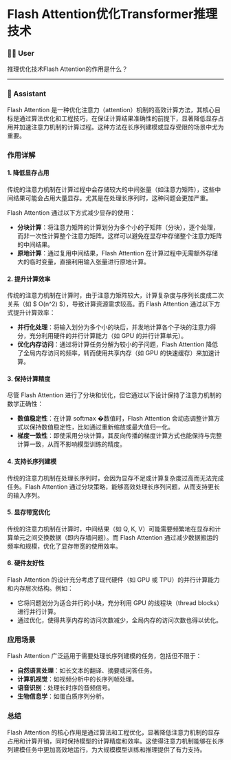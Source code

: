 # Flash Attention优化Transformer推理技术

### 🧑‍💻 User

推理优化技术Flash Attention的作用是什么？

---

### 🤖 Assistant

Flash Attention 是一种优化注意力（attention）机制的高效计算方法，其核心目标是通过算法优化和工程技巧，在保证计算结果准确性的前提下，显著降低显存占用并加速注意力机制的计算过程。这种方法在长序列建模或显存受限的场景中尤为重要。

### 作用详解

#### 1. **降低显存占用**
传统的注意力机制在计算过程中会存储较大的中间张量（如注意力矩阵），这些中间结果可能会占用大量显存。尤其是在处理长序列时，这种问题会更加严重。

Flash Attention 通过以下方式减少显存的使用：
- **分块计算**：将注意力矩阵的计算划分为多个小的子矩阵（分块），逐个处理，而非一次性计算整个注意力矩阵。这样可以避免在显存中存储整个注意力矩阵的中间结果。
- **原地计算**：通过复用中间结果，Flash Attention 在计算过程中无需额外存储大的临时变量，直接利用输入张量进行原地计算。

#### 2. **提升计算效率**
传统的注意力机制在计算时，由于注意力矩阵较大，计算复杂度与序列长度成二次关系（如 $ O(n^2) $），导致计算资源需求较高。而 Flash Attention 通过以下方式提升计算效率：
- **并行化处理**：将输入划分为多个小的块后，并发地计算各个子块的注意力得分，充分利用硬件的并行计算能力（如 GPU 的并行计算单元）。
- **优化内存访问**：通过将计算任务分解为较小的子问题，Flash Attention 降低了全局内存访问的频率，转而使用共享内存（如 GPU 的快速缓存）来加速计算。

#### 3. **保持计算精度**
尽管 Flash Attention 进行了分块和优化，但它通过以下设计保持了注意力机制的数学正确性：
- **数值稳定性**：在计算 softmax �数值时，Flash Attention 会动态调整计算方式以保持数值稳定性，比如通过重新缩放或最大值归一化。
- **梯度一致性**：即使采用分块计算，其反向传播的梯度计算方式也能保持与完整计算一致，从而不影响模型训练的精度。

#### 4. **支持长序列建模**
传统的注意力机制在处理长序列时，会因为显存不足或计算复杂度过高而无法完成任务。Flash Attention 通过分块策略，能够高效处理长序列问题，从而支持更长的输入序列。

#### 5. **显存带宽优化**
传统的注意力机制在计算时，中间结果（如 Q, K, V）可能需要频繁地在显存和计算单元之间交换数据（即内存墙问题）。而 Flash Attention 通过减少数据搬运的频率和规模，优化了显存带宽的使用效率。

#### 6. **硬件友好性**
Flash Attention 的设计充分考虑了现代硬件（如 GPU 或 TPU）的并行计算能力和内存层次结构。例如：
- 它将问题划分为适合并行的小块，充分利用 GPU 的线程块（thread blocks）进行并行计算。
- 通过优化，使得共享内存的访问次数减少，全局内存的访问次数也得以优化。

### 应用场景
Flash Attention 广泛适用于需要处理长序列建模的任务，包括但不限于：
- **自然语言处理**：如长文本的翻译、摘要或问答任务。
- **计算机视觉**：如视频分析中的长序列帧处理。
- **语音识别**：处理长时序的音频信号。
- **生物信息学**：如蛋白质序列分析。

### 总结
Flash Attention 的核心作用是通过算法和工程优化，显著降低注意力机制的显存占用和计算开销，同时保持模型的计算精度和效率。这使得注意力机制能够在长序列建模任务中更加高效地运行，为大规模模型训练和推理提供了有力支持。
